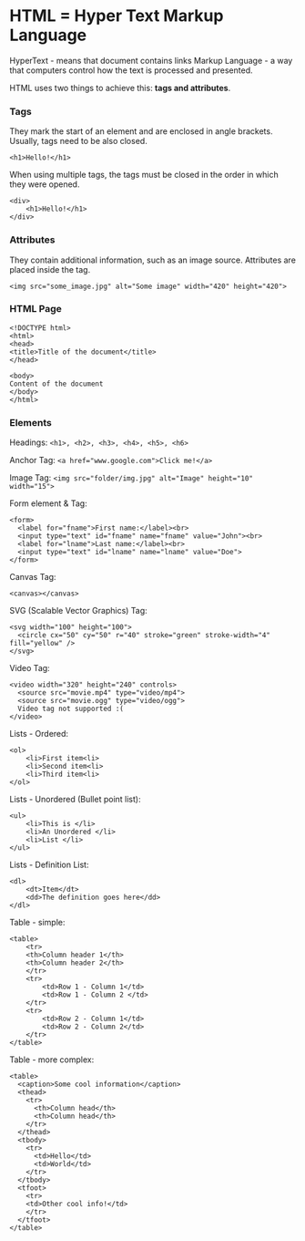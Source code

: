 # HTML = Hyper Text Markup Language

HyperText - means that document contains links
Markup Language - a way that computers control how the text is processed and presented.

HTML uses two things to achieve this: **tags and attributes**.

### Tags

They mark the start of an element and are enclosed in angle brackets. Usually, tags need to be also closed.

```
<h1>Hello!</h1>
```

When using multiple tags, the tags must be closed in the order in which they were opened.

```
<div>
    <h1>Hello!</h1>
</div>
```

### Attributes

They contain additional information, such as an image source. Attributes are placed inside the tag.

```
<img src="some_image.jpg" alt="Some image" width="420" height="420">
```

### HTML Page
```
<!DOCTYPE html>
<html>
<head>
<title>Title of the document</title>
</head>

<body>
Content of the document
</body>
</html>
```

### Elements

Headings: ```<h1>, <h2>, <h3>, <h4>, <h5>, <h6>```

Anchor Tag: ```<a href="www.google.com">Click me!</a> ```

Image Tag: ``` <img src="folder/img.jpg" alt="Image" height="10" width="15"> ```

Form element & Tag:
```
<form>
  <label for="fname">First name:</label><br>
  <input type="text" id="fname" name="fname" value="John"><br>
  <label for="lname">Last name:</label><br>
  <input type="text" id="lname" name="lname" value="Doe">
</form>
```

Canvas Tag:
```
<canvas></canvas>
```

SVG (Scalable Vector Graphics) Tag:
```
<svg width="100" height="100">
  <circle cx="50" cy="50" r="40" stroke="green" stroke-width="4" fill="yellow" />
</svg>
```

Video Tag:
```
<video width="320" height="240" controls>
  <source src="movie.mp4" type="video/mp4">
  <source src="movie.ogg" type="video/ogg">
  Video tag not supported :(
</video>
```

Lists - Ordered: 
```
<ol>
    <li>First item<li>
    <li>Second item<li>
    <li>Third item<li>
</ol>
```

Lists - Unordered (Bullet point list):
```
<ul>
    <li>This is </li>
    <li>An Unordered </li>
    <li>List </li>
</ul>
```

Lists - Definition List:
```
<dl>
    <dt>Item</dt>
    <dd>The definition goes here</dd>
</dl>
```

Table - simple:
```
<table>
    <tr>
    <th>Column header 1</th>
    <th>Column header 2</th>
    </tr>
    <tr>
        <td>Row 1 - Column 1</td>
        <td>Row 1 - Column 2 </td>
    </tr>
    <tr>
        <td>Row 2 - Column 1</td>
        <td>Row 2 - Column 2</td>
    </tr>
</table>
```

Table - more complex:
```
<table>
  <caption>Some cool information</caption>
  <thead>
    <tr>
      <th>Column head</th>
      <th>Column head</th>
    </tr>
  </thead>
  <tbody>
    <tr>
      <td>Hello</td>
      <td>World</td>
    </tr> 
  </tbody> 
  <tfoot>
    <tr>
    <td>Other cool info!</td>
    </tr>
  </tfoot>
</table>
```




